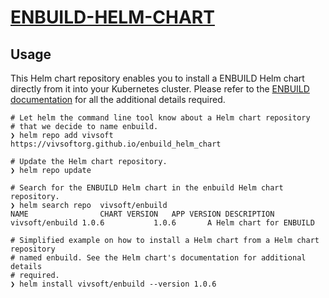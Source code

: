 # [ENBUILD-HELM-CHART](https://github.com/vivsoftorg/enbuild_helm_chart.git)


## Usage

This Helm chart repository enables you to install a ENBUILD
Helm chart directly from it into your Kubernetes cluster. Please refer to the
[ENBUILD documentation](https://enbuild-docs.vivplatform.io/o) for all
the additional details required.

```shell
# Let helm the command line tool know about a Helm chart repository
# that we decide to name enbuild.
❯ helm repo add vivsoft https://vivsoftorg.github.io/enbuild_helm_chart

# Update the Helm chart repository.
❯ helm repo update

# Search for the ENBUILD Helm chart in the enbuild Helm chart repository.
❯ helm search repo  vivsoft/enbuild
NAME              	CHART VERSION	APP VERSION	DESCRIPTION
vivsoft/enbuild	1.0.6        	1.0.6      	A Helm chart for ENBUILD

# Simplified example on how to install a Helm chart from a Helm chart repository
# named enbuild. See the Helm chart's documentation for additional details
# required.
❯ helm install vivsoft/enbuild --version 1.0.6
```
